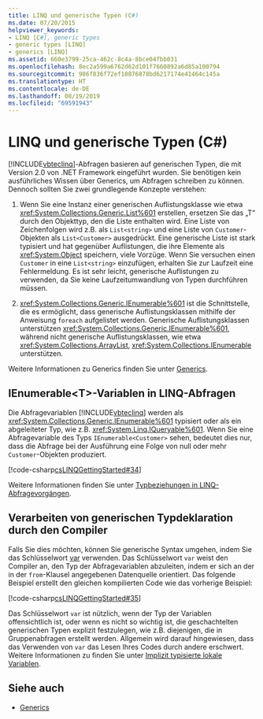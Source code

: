 ```yaml
---
title: LINQ und generische Typen (C#)
ms.date: 07/20/2015
helpviewer_keywords:
- LINQ [C#], generic types
- generic types [LINQ]
- generics [LINQ]
ms.assetid: 660e3799-25ca-462c-8c4a-8bce04fbb031
ms.openlocfilehash: 8ec2a599a6762d62d101f7660892a6d85a100794
ms.sourcegitcommit: 986f836f72ef10876878bd6217174e41464c145a
ms.translationtype: HT
ms.contentlocale: de-DE
ms.lasthandoff: 08/19/2019
ms.locfileid: "69591943"
---
```

# <a name="linq-and-generic-types-c"></a>LINQ und generische Typen (C#)
[!INCLUDE[vbteclinq](~/includes/vbteclinq-md.md)]-Abfragen basieren auf generischen Typen, die mit Version 2.0 von .NET Framework eingeführt wurden. Sie benötigen kein ausführliches Wissen über Generics, um Abfragen schreiben zu können. Dennoch sollten Sie zwei grundlegende Konzepte verstehen:  
  
1. Wenn Sie eine Instanz einer generischen Auflistungsklasse wie etwa <xref:System.Collections.Generic.List%601> erstellen, ersetzen Sie das „T“ durch den Objekttyp, den die Liste enthalten wird. Eine Liste von Zeichenfolgen wird z.B. als `List<string>` und eine Liste von `Customer`-Objekten als `List<Customer>` ausgedrückt. Eine generische Liste ist stark typisiert und hat gegenüber Auflistungen, die ihre Elemente als <xref:System.Object> speichern, viele Vorzüge. Wenn Sie versuchen einen `Customer` in eine `List<string>` einzufügen, erhalten Sie zur Laufzeit eine Fehlermeldung. Es ist sehr leicht, generische Auflistungen zu verwenden, da Sie keine Laufzeitumwandlung von Typen durchführen müssen.  
  
2. <xref:System.Collections.Generic.IEnumerable%601> ist die Schnittstelle, die es ermöglicht, dass generische Auflistungsklassen mithilfe der Anweisung `foreach` aufgelistet werden. Generische Auflistungsklassen unterstützen <xref:System.Collections.Generic.IEnumerable%601>, während nicht generische Auflistungsklassen, wie etwa <xref:System.Collections.ArrayList>, <xref:System.Collections.IEnumerable> unterstützen.  
  
 Weitere Informationen zu Generics finden Sie unter [Generics](../../generics/index.md).  
  
## <a name="ienumerablet-variables-in-linq-queries"></a>IEnumerable<T\>-Variablen in LINQ-Abfragen  
 Die Abfragevariablen [!INCLUDE[vbteclinq](~/includes/vbteclinq-md.md)] werden als <xref:System.Collections.Generic.IEnumerable%601> typisiert oder als ein abgeleiteter Typ, wie z.B. <xref:System.Linq.IQueryable%601>. Wenn Sie eine Abfragevariable des Typs `IEnumerable<Customer>` sehen, bedeutet dies nur, dass die Abfrage bei der Ausführung eine Folge von null oder mehr `Customer`-Objekten produziert.  
  
 [!code-csharp[csLINQGettingStarted#34](~/samples/snippets/csharp/VS_Snippets_VBCSharp/CsLINQGettingStarted/CS/Class1.cs#34)]  
  
 Weitere Informationen finden Sie unter [Typbeziehungen in LINQ-Abfragevorgängen](./type-relationships-in-linq-query-operations.md).  
  
## <a name="letting-the-compiler-handle-generic-type-declarations"></a>Verarbeiten von generischen Typdeklaration durch den Compiler  
 Falls Sie dies möchten, können Sie generische Syntax umgehen, indem Sie das Schlüsselwort [var](../../../language-reference/keywords/var.md) verwenden. Das Schlüsselwort `var` weist den Compiler an, den Typ der Abfragevariablen abzuleiten, indem er sich an der in der `from`-Klausel angegebenen Datenquelle orientiert. Das folgende Beispiel erstellt den gleichen kompilierten Code wie das vorherige Beispiel:  
  
 [!code-csharp[csLINQGettingStarted#35](~/samples/snippets/csharp/VS_Snippets_VBCSharp/CsLINQGettingStarted/CS/Class1.cs#35)]  
  
 Das Schlüsselwort `var` ist nützlich, wenn der Typ der Variablen offensichtlich ist, oder wenn es nicht so wichtig ist, die geschachtelten generischen Typen explizit festzulegen, wie z.B. diejenigen, die in Gruppenabfragen erstellt werden. Allgemein wird darauf hingewiesen, dass das Verwenden von `var` das Lesen Ihres Codes durch andere erschwert. Weitere Informationen zu finden Sie unter [Implizit typisierte lokale Variablen](../../classes-and-structs/implicitly-typed-local-variables.md).  
  
## <a name="see-also"></a>Siehe auch

- [Generics](../../generics/index.md)
